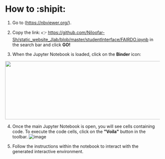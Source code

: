 # How to :shipit:

1. Go to (https://nbviewer.org/).

2. Copy the link: 👉 https://github.com/Niloofar-Sh/static_website_Jlab/blob/master/studentInterface/FAIRDO.ipynb in the search bar and click **GO!**

3. When the Jupyter Notebook is loaded, click on the **Binder** icon:

<img src="https://github.com/Niloofar-Sh/static_website_Jlab/assets/52058595/3805eb53-422f-42e8-9336-4be426ccc3ad" width="900" height="190">



4. Once the main Jupyter Notebook is open, you will see cells containing code.
To execute the code cells, click on the **"Voila"** button in the toolbar.
![image](https://github.com/Niloofar-Sh/static_website_Jlab/assets/52058595/c6e914d2-310f-41ee-bd63-d9700441f7ea)

5. Follow the instructions within the notebook to interact with the generated interactive environment.
